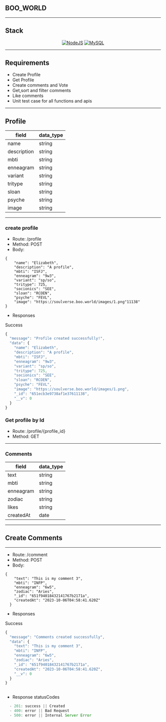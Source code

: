## BOO_WORLD

---

## Stack

<div align="center">

<a href="">![NodeJS](https://img.shields.io/badge/node.js-6DA55F?style=for-the-badge&logo=node.js&logoColor=white)</a>
<a href="">![MySQL](https://img.shields.io/badge/mongdb-%2300f.svg?style=for-the-badge&logo=mysql&logoColor=white)</a>

</div>

---

## Requirements

- Create Profile
- Get Profile
- Create comments and Vote
- Get,sort and filter comments
- Like comments
- Unit test case for all functions and apis

---

## Profile

| field            | data_type | 
| ---------------- | --------- | 
| name             | string    |
| description      | string    |
| mbti             | string    |
| enneagram        | string    |
| variant          | string    |
| tritype          | string    |
| sloan            | string    | 
| psyche           | string    | 
| image            | string    | 

---

### create profile

- Route: /profile
- Method: POST
- Body:

```
{
    "name": "Elizabeth",
    "description": "A profile",
    "mbti": "ISFJ",
    "enneagram": "9w3",
    "variant": "sp/so",
    "tritype": 725,
    "socionics": "SEE",
    "sloan": "RCOEN",
    "psyche": "FEVL",
    "image": "https://soulverse.boo.world/images/1.png"11138"
}

```

- Responses

Success

```javascript
{
  "message": "Profile created successfully!",
  "data": {
    "name": "Elizabeth",
    "description": "A profile",
    "mbti": "ISFJ",
    "enneagram": "9w3",
    "variant": "sp/so",
    "tritype": 725,
    "socionics": "SEE",
    "sloan": "RCOEN",
    "psyche": "FEVL",
    "image": "https://soulverse.boo.world/images/1.png",
    "_id": "651ecb3e9738af1e37611138",
    "__v": 0
  }
}
```


### Get profile by Id

- Route: /profile/{profile_id}
- Method: GET

---

### Comments
| field            | data_type | 
| ---------------- | --------- | 
| text             | string    |
| mbti             | string    |
| enneagram        | string    |
| zodiac           | string    |
| likes            | string    |
| createdAt        | date      | 

---

## Create Comments

---
- Route: /comment
- Method: POST
- Body:

```
{
    "text": "This is my comment 3",
    "mbti": "INFP",
    "enneagram": "6w5",
    "zodiac": "Aries",
    "_id": "651f94018432141767b2171a",
    "createdAt": "2023-10-06T04:58:41.620Z"
  }

```

- Responses

Success

```javascript
{
  "message": "Comments created successfully",
  "data": {
    "text": "This is my comment 3",
    "mbti": "INFP",
    "enneagram": "6w5",
    "zodiac": "Aries",
    "_id": "651f94018432141767b2171a",
    "createdAt": "2023-10-06T04:58:41.620Z",
    "__v": 0
  }
}
  
```
- Response statusCodes

```javascript
  - 201: success || Created
  - 400: error || Bad Request
  - 500: error || Internal Server Error
```
